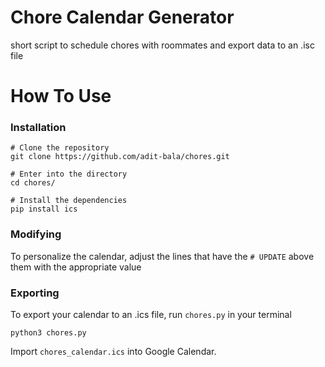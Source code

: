 # Chore Calendar Generator

short script to schedule chores with roommates and export data to an .isc file

# How To Use

### Installation

```
# Clone the repository
git clone https://github.com/adit-bala/chores.git

# Enter into the directory
cd chores/

# Install the dependencies
pip install ics
```

### Modifying

To personalize the calendar, adjust the lines that have the `# UPDATE` above them with the appropriate value 

### Exporting

To export your calendar to an .ics file, run `chores.py` in your terminal

```
python3 chores.py
```

Import `chores_calendar.ics` into Google Calendar.





 
